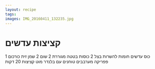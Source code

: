 ```yaml
---
layout: recipe
tags: 
images: IMG_20160411_132235.jpg
---
```


# קציצות עדשים

1 כוס עדשים חומות להשרות
בצל
2 כוסות בטטה מגוררת
2 שום
2 שמן זית
כורכום פפריקה
מערבבים טוחנים עם בלנדר
מוט קציצות 20 דקות
